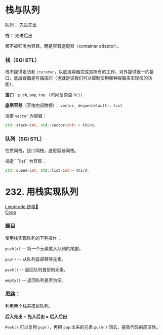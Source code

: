 # 栈与队列

队列： 先进先出

栈： 先进后出

都不被归类为容器，而是容器适配器（container adaptor）。


### 栈（SGI STL）

栈不提供走访和 ```iterator```，以底层容器完成其所有的工作，对外提供统一的接口，底层容器是可插拔的（也就是说我们可以控制使用哪种容器来实现栈的功能）。

**接口**：```push```, ```pop```, ```top``` （时间复杂度 ```O(1)```

**底层容器**（容纳内部数据）： ```vector, deque(default), list```

指定 ```vector``` 为容器：

```c++
std::stack<int, std::vector<int> > third;
```


### 队列（SGI STL）

性质同栈，接口同栈，底层容器同栈。

指定 ```list`` 为容器：

```c++
std::queue<int, std::list<int>> third;
```

# 232. 用栈实现队列

[Leedcode 链接🔗](https://leetcode.cn/problems/implement-queue-using-stacks/description/)  
[Code](https://github.com/alstondu/lc/blob/main/232/232.cpp)

### 题目

使用栈实现队列的下列操作：

```push(x)``` -- 将一个元素放入队列的尾部。

```pop()``` -- 从队列首部移除元素。

```peek()``` -- 返回队列首部的元素。

```empty()``` -- 返回队列是否为空。

### 思路：

利用两个栈来模拟队列。

**后入先出 + 先入后出 = 后入后出**

```Peek()``` 可以复用 ```pop()```，再把 ```pop``` 出来的元素 ```push()``` 回去，提高代码的简洁性。







